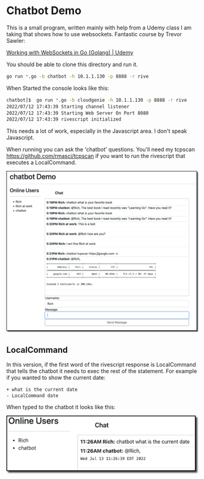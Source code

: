 # Chatbot Demo

This is a small program, written mainly with help from a Udemy class I am taking that shows how to use websockets. Fantastic course by Trevor Sawler:

[Working with WebSockets in Go (Golang) | Udemy](https://www.udemy.com/course/working-with-websockets-in-go/)

You should be able to clone this directory and run it. 

```bash
go run *.go -b chatbot -h 10.1.1.130 -p 8888 -r rive
```

When Started the console looks like this:

```bash
chatbot]$  go run *.go -b cloudgenie -h 10.1.1.130 -p 8888 -r rive
2022/07/12 17:43:39 Starting channel listener
2022/07/12 17:43:39 Starting Web Server On Port 8080
2022/07/12 17:43:39 rivescript initialized

```

This needs a lot of work, especially in the Javascript area. I don't speak Javascript.

When running you can ask the 'chatbot' questions. You'll need my tcpscan https://github.com/rmasci/tcpscan if you want to run the rivescript that executes a LocalCommand.

![](img/chatbotDemo.png)

## LocalCommand

In this version, if the first word of the rivescript response is LocalCommand that tells the chatbot it needs to exec the rest of the statement.   For example if you wanted to show the current date:

```rivescript
+ what is the current date
- LocalCommand date
```

When typed to the chatbot it looks like this:

![](img/chat.png)
